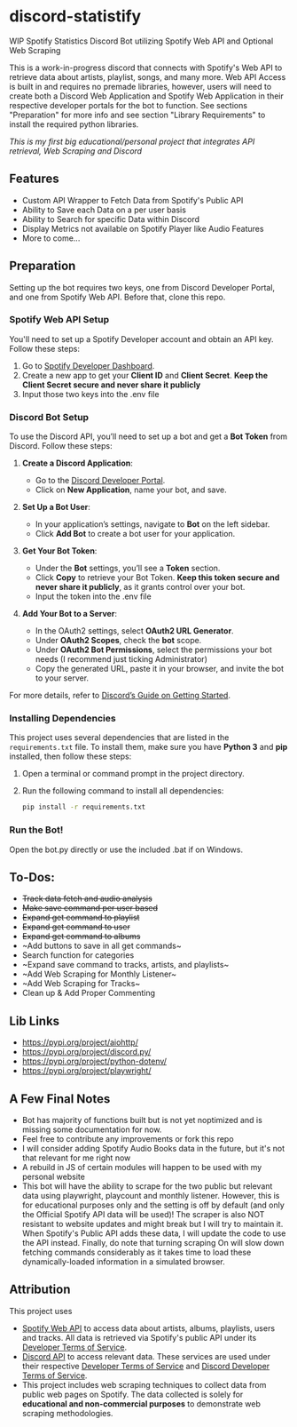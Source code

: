 # discord-statistify

WIP Spotify Statistics Discord Bot utilizing Spotify Web API and Optional Web Scraping

This is a work-in-progress discord that connects with Spotify's Web API to retrieve data about artists, playlist, songs, and many more. Web API Access is built in and requires no premade libraries, however, users will need to create both a Discord Web Application and Spotify Web Application in their respective developer portals for the bot to function. See sections "Preparation" for more info and see section "Library Requirements" to install the required python libraries.

*This is my first big educational/personal project that integrates API retrieval, Web Scraping and Discord*

## Features
+ Custom API Wrapper to Fetch Data from Spotify's Public API
+ Ability to Save each Data on a per user basis
+ Ability to Search for specific Data within Discord
+ Display Metrics not available on Spotify Player like Audio Features
+ More to come...

## Preparation
Setting up the bot requires two keys, one from Discord Developer Portal, and one from Spotify Web API. Before that, clone this repo.

### Spotify Web API Setup
You'll need to set up a Spotify Developer account and obtain an API key. Follow these steps:

1. Go to [Spotify Developer Dashboard](https://developer.spotify.com/dashboard/).
2. Create a new app to get your **Client ID** and **Client Secret**. **Keep the Client Secret secure and never share it publicly**
3. Input those two keys into the .env file

### Discord Bot Setup
To use the Discord API, you’ll need to set up a bot and get a **Bot Token** from Discord. Follow these steps:

1. **Create a Discord Application**:
   - Go to the [Discord Developer Portal](https://discord.com/developers/applications).
   - Click on **New Application**, name your bot, and save.

2. **Set Up a Bot User**:
   - In your application’s settings, navigate to **Bot** on the left sidebar.
   - Click **Add Bot** to create a bot user for your application.

3. **Get Your Bot Token**:
   - Under the **Bot** settings, you’ll see a **Token** section.
   - Click **Copy** to retrieve your Bot Token. **Keep this token secure and never share it publicly**, as it grants control over your bot.
   - Input the token into the .env file

4. **Add Your Bot to a Server**:
   - In the OAuth2 settings, select **OAuth2 URL Generator**.
   - Under **OAuth2 Scopes**, check the **bot** scope.
   - Under **OAuth2 Bot Permissions**, select the permissions your bot needs (I recommend just ticking Administrator)
   - Copy the generated URL, paste it in your browser, and invite the bot to your server.

For more details, refer to [Discord’s Guide on Getting Started](https://discord.com/developers/docs/getting-started).

### Installing Dependencies

This project uses several dependencies that are listed in the `requirements.txt` file. To install them, make sure you have **Python 3** and **pip** installed, then follow these steps:

1. Open a terminal or command prompt in the project directory.
2. Run the following command to install all dependencies:

   ```bash
   pip install -r requirements.txt

### Run the Bot!

Open the bot.py directly or use the included .bat if on Windows.

## To-Dos:
+ ~~Track data fetch and audio analysis~~
+ ~~Make save command per user based~~
+ ~~Expand get command to playlist~~
+ ~~Expand get command to user~~
+ ~~Expand get command to albums~~
+ ~Add buttons to save in all get commands~
+ Search function for categories
+ ~Expand save command to tracks, artists, and playlists~
+ ~Add Web Scraping for Monthly Listener~
+ ~Add Web Scraping for Tracks~
+ Clean up & Add Proper Commenting

## Lib Links 
* https://pypi.org/project/aiohttp/
* https://pypi.org/project/discord.py/
* https://pypi.org/project/python-dotenv/
* https://pypi.org/project/playwright/

## A Few Final Notes
+ Bot has majority of functions built but is not yet noptimized and is missing some documentation for now.
+ Feel free to contribute any improvements or fork this repo
+ I will consider adding Spotify Audio Books data in the future, but it's not that relevant for me right now
+ A rebuild in JS of certain modules will happen to be used with my personal website
+ This bot will have the ability to scrape for the two public but relevant data using playwright, playcount and monthly listener. However, this is for educational purposes only and the setting is off by default (and only the Official Spotify API data will be used)! The scraper is also NOT resistant to website updates and might break but I will try to maintain it. When Spotify's Public API adds these data, I will update the code to use the API instead. Finally, do note that turning scraping On will slow down fetching commands considerably as it takes time to load these dynamically-loaded information in a simulated browser.

## Attribution
This project uses
+ [Spotify Web API](https://developer.spotify.com/documentation/web-api/) to access data about artists, albums, playlists, users and tracks. All data is retrieved via Spotify's public API under its [Developer Terms of Service](https://developer.spotify.com/terms/).
+ [Discord API](https://discord.com/developers/docs/intro) to access relevant data. These services are used under their respective [Developer Terms of Service](https://developer.spotify.com/terms/) and [Discord Developer Terms of Service](https://discord.com/developers/docs/policies-and-agreements).
+ This project includes web scraping techniques to collect data from public web pages on Spotify. The data collected is solely for **educational and non-commercial purposes** to demonstrate web scraping methodologies.

